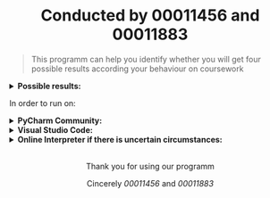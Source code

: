<h1 align="center">Conducted by <b>00011456</b> and <b>00011883</b></h1>

> This programm can help you identify whether you will get four possible results
> according your behaviour on coursework

<details>
<summary> <b>Possible results:</b> </summary>
  <br />
  1. Full mark
  2. Minus 10 marks from overall, but not below 40
  3. Deferral reassesment
  4. Mark = 0

</details>

<p>In order to run on:</p>
<details>
<summary> <b>PyCharm Community:</b> </summary>
  <br />
  Create a project and use the following shortcut

  > Shift + F10
</details>

<details>
  <summary> <b>Visual Studio Code:</b> </summary>

  Open integrated terminal and type

  > py main.py

  or

  Use Run Code button in the text editor title menu

</details>
    
<details>
  <summary> <b>Online Interpreter if there is uncertain circumstances:</b> </summary>

  Open the following link on your browser
  https://replit.com/languages/python3

  Copy and paste the code in main.py to Replit's IDE and use Run button

</details>

<br />
<p align="center">Thank you for using our programm</p>
<p align="center">Cincerely <em>00011456</em> and <em>00011883</em></p>
